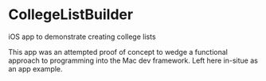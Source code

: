 # CollegeListBuilder
iOS app to demonstrate creating college lists

This app was an attempted proof of concept to wedge a functional approach to programming into the Mac dev framework. Left here in-situe as an app example.
